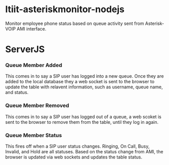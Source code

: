 # ltiit-asteriskmonitor-nodejs
Monitor employee phone status based on queue activity sent from Asterisk-VOIP AMI interface.

# ServerJS

### Queue Member Added
This comes in to say a SIP user has logged into a new queue. Once they are added to the local database they a web socket is sent to the browser to update the table with relavent information, such as username, queue name, and status.

### Queue Member Removed
This comes in to say a SIP user has logged out of a queue, a web scoket is sent to the browser to remove them from the table, until they log in again.

### Queue Member Status
This fires off when a SIP user status changes. Ringing, On Call, Busy, Invalid, and Hold are all statuses. Based on the status change from AMI, the browser is updated via web sockets and updates the table status.

